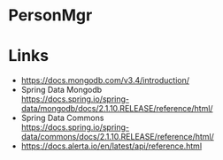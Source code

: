 # PersonMgr

# Links
* https://docs.mongodb.com/v3.4/introduction/
* Spring Data Mongodb <br> https://docs.spring.io/spring-data/mongodb/docs/2.1.10.RELEASE/reference/html/
* Spring Data Commons <br> https://docs.spring.io/spring-data/commons/docs/2.1.10.RELEASE/reference/html/
* https://docs.alerta.io/en/latest/api/reference.html
